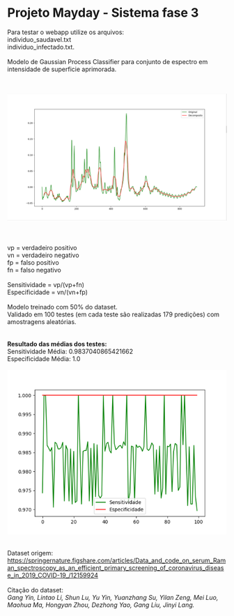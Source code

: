 # Projeto Mayday - Sistema fase 3  

Para testar o webapp utilize os arquivos:<br>
  individuo_saudavel.txt<br>
  individuo_infectado.txt.<br><br>
Modelo de Gaussian Process Classifier para conjunto de espectro em intensidade de superficie aprimorada.<br></b>

<br>
<br>
<img src="https://raw.githubusercontent.com/saulocatharino/serum-raman-spectroscopy-covid/master/mediamovel.png" alt="Comparação entre o sinal RAW e o processado"/>
<br>
<br>

<br>
<br>
vp = verdadeiro positivo<br>
vn = verdadeiro negativo<br>
fp = falso positivo<br>
fn = falso negativo<br>
<br>
Sensitividade = vp/(vp+fn)<br>
Especificidade = vn/(vn+fp)<br>
<br>
Modelo treinado com 50% do dataset.<br>
Validado em 100 testes (em cada teste são realizadas 179 predições) com amostragens aleatórias.<br>
<br>
<br>
<b>Resultado das médias dos testes:</b><br>
Sensitividade Média:  0.9837040865421662 <br>
Especificidade Média:  1.0 <br>


<br>
<img src="https://raw.githubusercontent.com/saulocatharino/serum-raman-spectroscopy-covid/master/1000.png" alt="Testes"/>
<br>
<br>


Dataset origem:
https://springernature.figshare.com/articles/Data_and_code_on_serum_Raman_spectroscopy_as_an_efficient_primary_screening_of_coronavirus_disease_in_2019_COVID-19_/12159924
<br><br>
Citação do dataset:<br>
<i> Gang Yin, Lintao Li, Shun Lu, Yu Yin, Yuanzhang Su, Yilan Zeng, Mei Luo, Maohua Ma, Hongyan Zhou, Dezhong Yao, Gang Liu, Jinyi Lang.</i>
<br>

